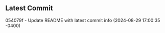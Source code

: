 
## Latest Commit
054079f - Update README with latest commit info (2024-08-29 17:00:35 -0400) <Yunxi-Zhou>
